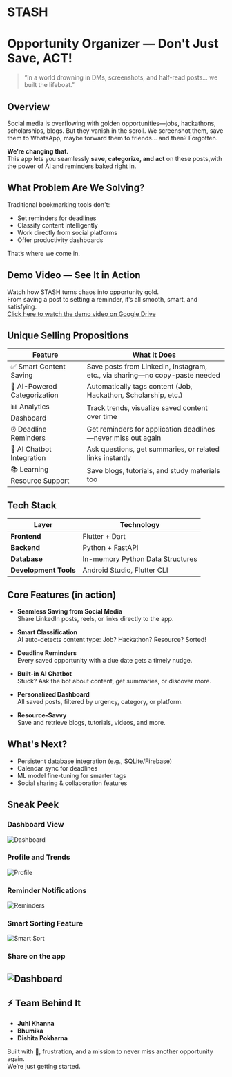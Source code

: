 # STASH
# Opportunity Organizer — Don't Just Save, ACT!

> “In a world drowning in DMs, screenshots, and half-read posts... we built the lifeboat.”

##  Overview

Social media is overflowing with golden opportunities—jobs, hackathons, scholarships, blogs. But they vanish in the scroll. We screenshot them, save them to WhatsApp, maybe forward them to friends... and then? Forgotten.

**We’re changing that.**  
This app lets you seamlessly **save, categorize, and act** on these posts,with the power of AI and reminders baked right in.

##  What Problem Are We Solving?

Traditional bookmarking tools don't:
- Set reminders for deadlines
- Classify content intelligently
- Work directly from social platforms
- Offer productivity dashboards

That’s where we come in.

## **Demo Video — See It in Action**
Watch how STASH turns chaos into opportunity gold.  
From saving a post to setting a reminder, it’s all smooth, smart, and satisfying.  
 [Click here to watch the demo video on Google Drive](https://drive.google.com/file/d/1JqNEECF7ZbnMluQU8Bin31tgmOSr1USH/view)


##  Unique Selling Propositions

| Feature                       | What It Does                                                                 |
|------------------------------|------------------------------------------------------------------------------|
| ✅ Smart Content Saving       | Save posts from LinkedIn, Instagram, etc., via sharing—no copy-paste needed |
| 🧠 AI-Powered Categorization | Automatically tags content (Job, Hackathon, Scholarship, etc.)              |
| 📊 Analytics Dashboard       | Track trends, visualize saved content over time                             |
| ⏰ Deadline Reminders        | Get reminders for application deadlines—never miss out again                |
| 🤖 AI Chatbot Integration    | Ask questions, get summaries, or related links instantly                     |
| 📚 Learning Resource Support | Save blogs, tutorials, and study materials too                              |

##  Tech Stack

| Layer                | Technology                        |
|----------------------|-----------------------------------|
| **Frontend**         | Flutter + Dart                    |
| **Backend**          | Python + FastAPI                  |
| **Database**         | In-memory Python Data Structures  |
| **Development Tools**| Android Studio, Flutter CLI       |

##  Core Features (in action)

- **Seamless Saving from Social Media**  
  Share LinkedIn posts, reels, or links directly to the app.

- **Smart Classification**  
  AI auto-detects content type: Job? Hackathon? Resource? Sorted!

- **Deadline Reminders**  
  Every saved opportunity with a due date gets a timely nudge.

- **Built-in AI Chatbot**  
  Stuck? Ask the bot about content, get summaries, or discover more.

- **Personalized Dashboard**  
  All saved posts, filtered by urgency, category, or platform.

- **Resource-Savvy**  
  Save and retrieve blogs, tutorials, videos, and more.

##  What's Next?

-  Persistent database integration (e.g., SQLite/Firebase)
-  Calendar sync for deadlines
-  ML model fine-tuning for smarter tags
-  Social sharing & collaboration features


##  Sneak Peek

###  Dashboard View
![Dashboard]([https://github.com/Dishita-Pokharna1/Stash/blob/main/image%20(4).jpeg])

###  Profile and Trends
![Profile]([https://github.com/Dishita-Pokharna1/Stash/blob/main/profile.jpeg](https://github.com/Dishita-Pokharna1/Stash/blob/main/image.jpeg))

###  Reminder Notifications
![Reminders]([https://github.com/Dishita-Pokharna1/Stash/blob/main/reminders.jpeg](https://github.com/Dishita-Pokharna1/Stash/blob/main/image%20(1).jpeg))

###  Smart Sorting Feature
![Smart Sort]([https://github.com/Dishita-Pokharna1/Stash/blob/main/smart%20sort.jpeg](https://github.com/Dishita-Pokharna1/Stash/blob/main/image%20(3).jpeg))

###  Share on the app
![Dashboard]([https://github.com/Dishita-Pokharna1/Stash/blob/main/share.png](https://github.com/Dishita-Pokharna1/Stash/blob/main/image%20(4).jpeg))
---



## ⚡ Team Behind It
- **Juhi Khanna**
- **Bhumika**
- **Dishita Pokharna**

Built with 💜, frustration, and a mission to never miss another opportunity again.  
We’re just getting started.
